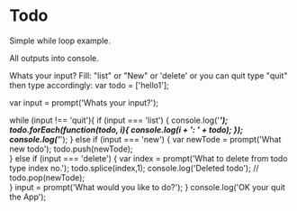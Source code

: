 # Todo
Simple while loop example.

All outputs into console.

Whats your input? 
Fill: "list" or "New" or 'delete' or you can quit type "quit"
then type accordingly:
var todo = ['hello1'];

var input = prompt('Whats your input?');

while (input !== 'quit'){
	if (input === 'list') {
		console.log('*********************');
		todo.forEach(function(todo, i){
			console.log(i + ': ' + todo);
		});
		console.log('*********************');
	}
	else 
		if (input === 'new') {
			var newTode = prompt('What new todo');
			todo.push(newTode);		
		}
	else 
		if (input === 'delete') {
			var index = prompt('What to delete from todo type index no.');
			todo.splice(index,1);
			console.log('Deleted todo');
			// todo.pop(newTode);		
		}
		input = prompt('What would you like to do?');
	}
console.log('OK your quit the App');
